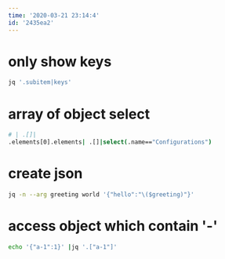 ```yaml
---
time: '2020-03-21 23:14:4'
id: '2435ea2'
---
```


# only show keys
```bash
jq '.subitem|keys'
```
# array of object select
```bash
# | .[]|
.elements[0].elements| .[]|select(.name=="Configurations") 
```
# create json
```bash
jq -n --arg greeting world '{"hello":"\($greeting)"}'
```
# access object which contain  '-'
```bash
echo '{"a-1":1}' |jq '.["a-1"]'
```